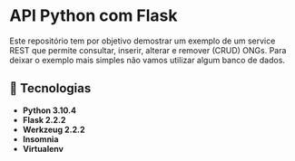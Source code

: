 # API Python com Flask
Este repositório tem por objetivo demostrar um exemplo de um service REST que permite consultar, inserir, alterar e remover (CRUD) ONGs. Para deixar o exemplo mais simples não vamos utilizar algum banco de dados.
## :rocket: Tecnologias
- **Python 3.10.4**
- **Flask 2.2.2**
- **Werkzeug 2.2.2**
- **Insomnia**
- **Virtualenv**

